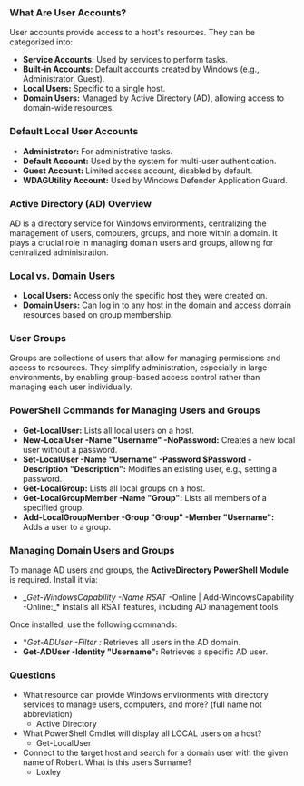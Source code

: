 ### What Are User Accounts?

User accounts provide access to a host's resources. They can be categorized into:

- **Service Accounts:** Used by services to perform tasks.
- **Built-in Accounts:** Default accounts created by Windows (e.g., Administrator, Guest).
- **Local Users:** Specific to a single host.
- **Domain Users:** Managed by Active Directory (AD), allowing access to domain-wide resources.

### Default Local User Accounts

- **Administrator:** For administrative tasks.
- **Default Account:** Used by the system for multi-user authentication.
- **Guest Account:** Limited access account, disabled by default.
- **WDAGUtility Account:** Used by Windows Defender Application Guard.

### Active Directory (AD) Overview

AD is a directory service for Windows environments, centralizing the management of users, computers, groups, and more within a domain. It plays a crucial role in managing domain users and groups, allowing for centralized administration.

### Local vs. Domain Users

- **Local Users:** Access only the specific host they were created on.
- **Domain Users:** Can log in to any host in the domain and access domain resources based on group membership.

### User Groups

Groups are collections of users that allow for managing permissions and access to resources. They simplify administration, especially in large environments, by enabling group-based access control rather than managing each user individually.

### PowerShell Commands for Managing Users and Groups

- **Get-LocalUser:** Lists all local users on a host.
- **New-LocalUser -Name "Username" -NoPassword:** Creates a new local user without a password.
- **Set-LocalUser -Name "Username" -Password $Password -Description "Description":** Modifies an existing user, e.g., setting a password.
- **Get-LocalGroup:** Lists all local groups on a host.
- **Get-LocalGroupMember -Name "Group":** Lists all members of a specified group.
- **Add-LocalGroupMember -Group "Group" -Member "Username":** Adds a user to a group.

### Managing Domain Users and Groups

To manage AD users and groups, the **ActiveDirectory PowerShell Module** is required. Install it via:

- __Get-WindowsCapability -Name RSAT_ -Online | Add-WindowsCapability -Online:_* Installs all RSAT features, including AD management tools.

Once installed, use the following commands:

- *_Get-ADUser -Filter _:__ Retrieves all users in the AD domain.
- **Get-ADUser -Identity "Username":** Retrieves a specific AD user.


### Questions
- What resource can provide Windows environments with directory services to manage users, computers, and more? (full name not abbreviation)
	- Active Directory
- What PowerShell Cmdlet will display all LOCAL users on a host?
	- Get-LocalUser
- Connect to the target host and search for a domain user with the given name of Robert. What is this users Surname?
	- Loxley
